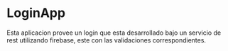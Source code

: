 # LoginApp

Esta aplicacion provee un login que esta desarrollado bajo un servicio de rest utilizando firebase, este con las validaciones correspondientes.